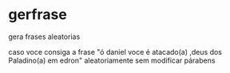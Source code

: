 # gerfrase
gera frases aleatorias

caso voce consiga a frase "ó daniel voce é atacado(a) ,deus dos Paladino(a) em edron" aleatoriamente sem modificar párabens
